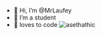 - 👋 Hi, I’m @MrLaufey
- 👀 I’m a student
- 💞️ loves to code
![asethathic](https://user-images.githubusercontent.com/86733464/124345638-d1e84f80-dbf7-11eb-94c4-5608f3cac8fb.gif)

<!---
MrLaufey/MrLaufey is a ✨ special ✨ repository because its `README.md` (this file) appears on your GitHub profile.
You can click the Preview link to take a look at your changes.
--->
